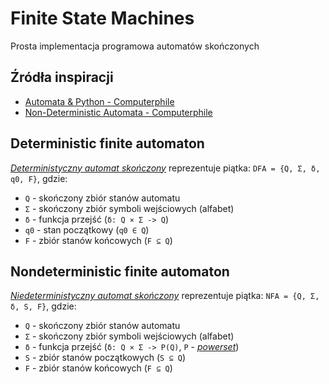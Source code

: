 # Finite State Machines

Prosta implementacja programowa automatów skończonych

## Źródła inspiracji

- [Automata & Python - Computerphile](https://www.youtube.com/watch?v=32bC33nJR3A)
- [Non-Deterministic Automata - Computerphile](https://www.youtube.com/watch?v=NhWDVqR4tZc)

## Deterministic finite automaton

[*Deterministyczny automat skończony*](https://en.wikipedia.org/wiki/Deterministic_finite_automaton) reprezentuje piątka: `DFA = {Q, Σ, δ, q0, F}`, gdzie:

- `Q` - skończony zbiór stanów automatu
- `Σ` - skończony zbiór symboli wejściowych (alfabet)
- `δ` - funkcja przejść (`δ: Q × Σ -> Q`)
- `q0` - stan początkowy (`q0 ∈ Q`)
- `F` - zbiór stanów końcowych (`F ⊆ Q`)

## Nondeterministic finite automaton

[*Niedeterministyczny automat skończony*](https://en.wikipedia.org/wiki/Nondeterministic_finite_automaton) reprezentuje piątka: `NFA = {Q, Σ, δ, S, F}`, gdzie:

- `Q` - skończony zbiór stanów automatu
- `Σ` - skończony zbiór symboli wejściowych (alfabet)
- `δ` - funkcja przejść (`δ: Q × Σ -> P(Q)`, `P` - [*powerset*](https://en.wikipedia.org/wiki/Power_set))
- `S` - zbiór stanów początkowych (`S ⊆ Q`)
- `F` - zbiór stanów końcowych (`F ⊆ Q`)
